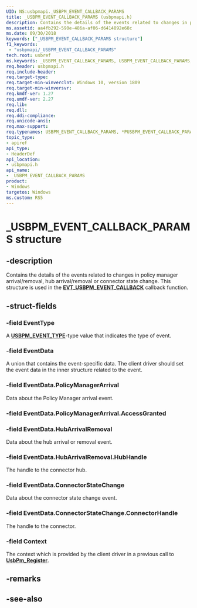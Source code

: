 ```yaml
---
UID: NS:usbpmapi._USBPM_EVENT_CALLBACK_PARAMS
title: _USBPM_EVENT_CALLBACK_PARAMS (usbpmapi.h)
description: Contains the details of the events related to changes in policy manager arrival/removal, hub arrival/removal or connector state change. 
ms.assetid: aa4fb292-590e-486a-af06-d6414892e68c
ms.date: 09/30/2018
keywords: ["_USBPM_EVENT_CALLBACK_PARAMS structure"]
f1_keywords:
 - "usbpmapi/_USBPM_EVENT_CALLBACK_PARAMS"
tech.root: usbref
ms.keywords: _USBPM_EVENT_CALLBACK_PARAMS, USBPM_EVENT_CALLBACK_PARAMS, *PUSBPM_EVENT_CALLBACK_PARAMS, 
req.header: usbpmapi.h
req.include-header:
req.target-type:
req.target-min-winverclnt: Windows 10, version 1809
req.target-min-winversvr:
req.kmdf-ver: 1.27
req.umdf-ver: 2.27
req.lib: 
req.dll:
req.ddi-compliance:
req.unicode-ansi:
req.max-support:
req.typenames: USBPM_EVENT_CALLBACK_PARAMS, *PUSBPM_EVENT_CALLBACK_PARAMS
topic_type: 
- apiref
api_type: 
- HeaderDef
api_location: 
- usbpmapi.h
api_name: 
- _USBPM_EVENT_CALLBACK_PARAMS
product:
- Windows
targetos: Windows
ms.custom: RS5
---
```


# _USBPM_EVENT_CALLBACK_PARAMS structure

## -description
Contains the details of the events related to changes in policy manager arrival/removal, hub arrival/removal or connector state change. This structure is used in the [**EVT_USBPM_EVENT_CALLBACK**](nc-usbpmapi-evt_usbpm_event_callback.md) callback function.

## -struct-fields

### -field EventType
A [**USBPM_EVENT_TYPE**](ne-usbpmapi-_usbpm_event_type.md)-type value that indicates the type of event.
 
### -field EventData
A union that contains the event-specific data. The client driver should set the event data in the inner structure related to the event.
 
### -field EventData.PolicyManagerArrival
Data about the Policy Manager arrival event.
 
### -field EventData.PolicyManagerArrival.AccessGranted
 
### -field EventData.HubArrivalRemoval
Data about the hub arrival or removal event.
 
### -field EventData.HubArrivalRemoval.HubHandle
The handle to the connector hub.
 
### -field EventData.ConnectorStateChange
Data about the connector state change event.
 
### -field EventData.ConnectorStateChange.ConnectorHandle
The handle to the connector.
 
### -field Context
The context which is provided by the client driver in a previous call to [**UsbPm_Register**](nf-usbpmapi-usbpm_register.md).  

## -remarks

## -see-also
